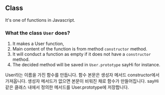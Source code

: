 ## Class

It's one of functions in Javascript.
<script>
alert(typeof User); // function
</script>

### What the class `User` does?
1. It makes a User function,
2. Main content of the function is from method `constructor` method.
3. It will conduct a function as empty if it does not have a `constructor` method.
4. The decided method will be saved in `User.prototype` sayHi for instance.

User라는 이름을 가진 함수를 만듭니다. 함수 본문은 생성자 메서드 constructor에서 가져옵니다. 생성자 메서드가 없으면 본문이 비워진 채로 함수가 만들어집니다.
sayHi같은 클래스 내에서 정의한 메서드를 User.prototype에 저장합니다.

